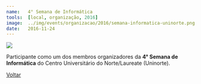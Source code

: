 ```yaml
---
name:  	4° Semana de Informática
tools: 	[local, organização, 2016]
image: 	../img/events/organizacao/2016/semana-informatica-uninorte.png
date: 	2016-11-24
---
```


![](../img/events/organizacao/2016/semana-informatica-uninorte.png)

Participante como um dos membros organizadores da **4° Semana de Informática** do Centro Universitário do Norte/Laureate (Uninorte). 

<p class="text-center">
	<a class="btn btn-outline-primary mt-1" href="{{ site.baseurl }}/events/">Voltar</a>
</p>
